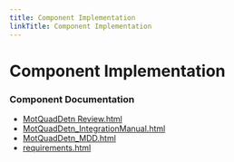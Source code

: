 ```yaml
---
title: Component Implementation
linkTitle: Component Implementation
---
```


# Component Implementation
### Component Documentation

- [MotQuadDetn Review.html](doc/MotQuadDetn%20Review.html)
- [MotQuadDetn_IntegrationManual.html](doc/MotQuadDetn_IntegrationManual.html)
- [MotQuadDetn_MDD.html](doc/MotQuadDetn_MDD.html)
- [requirements.html](doc/requirements.html)

